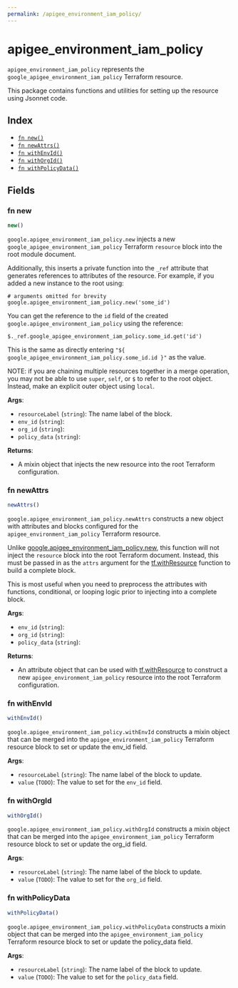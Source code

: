 ```yaml
---
permalink: /apigee_environment_iam_policy/
---
```


# apigee_environment_iam_policy

`apigee_environment_iam_policy` represents the `google_apigee_environment_iam_policy` Terraform resource.



This package contains functions and utilities for setting up the resource using Jsonnet code.


## Index

* [`fn new()`](#fn-new)
* [`fn newAttrs()`](#fn-newattrs)
* [`fn withEnvId()`](#fn-withenvid)
* [`fn withOrgId()`](#fn-withorgid)
* [`fn withPolicyData()`](#fn-withpolicydata)

## Fields

### fn new

```ts
new()
```


`google.apigee_environment_iam_policy.new` injects a new `google_apigee_environment_iam_policy` Terraform `resource`
block into the root module document.

Additionally, this inserts a private function into the `_ref` attribute that generates references to attributes of the
resource. For example, if you added a new instance to the root using:

    # arguments omitted for brevity
    google.apigee_environment_iam_policy.new('some_id')

You can get the reference to the `id` field of the created `google.apigee_environment_iam_policy` using the reference:

    $._ref.google_apigee_environment_iam_policy.some_id.get('id')

This is the same as directly entering `"${ google_apigee_environment_iam_policy.some_id.id }"` as the value.

NOTE: if you are chaining multiple resources together in a merge operation, you may not be able to use `super`, `self`,
or `$` to refer to the root object. Instead, make an explicit outer object using `local`.

**Args**:
  - `resourceLabel` (`string`): The name label of the block.
  - `env_id` (`string`): 
  - `org_id` (`string`): 
  - `policy_data` (`string`): 

**Returns**:
- A mixin object that injects the new resource into the root Terraform configuration.


### fn newAttrs

```ts
newAttrs()
```


`google.apigee_environment_iam_policy.newAttrs` constructs a new object with attributes and blocks configured for the `apigee_environment_iam_policy`
Terraform resource.

Unlike [google.apigee_environment_iam_policy.new](#fn-apigeeenvironmentiampolicynew), this function will not inject the `resource`
block into the root Terraform document. Instead, this must be passed in as the `attrs` argument for the
[tf.withResource](https://github.com/tf-libsonnet/core/tree/main/docs#fn-withresource) function to build a complete block.

This is most useful when you need to preprocess the attributes with functions, conditional, or looping logic prior to
injecting into a complete block.

**Args**:
  - `env_id` (`string`): 
  - `org_id` (`string`): 
  - `policy_data` (`string`): 

**Returns**:
  - An attribute object that can be used with [tf.withResource](https://github.com/tf-libsonnet/core/tree/main/docs#fn-withresource) to construct a new `apigee_environment_iam_policy` resource into the root Terraform configuration.


### fn withEnvId

```ts
withEnvId()
```

`google.apigee_environment_iam_policy.withEnvId` constructs a mixin object that can be merged into the `apigee_environment_iam_policy`
Terraform resource block to set or update the env_id field.



**Args**:
  - `resourceLabel` (`string`): The name label of the block to update.
  - `value` (`TODO`): The value to set for the `env_id` field.


### fn withOrgId

```ts
withOrgId()
```

`google.apigee_environment_iam_policy.withOrgId` constructs a mixin object that can be merged into the `apigee_environment_iam_policy`
Terraform resource block to set or update the org_id field.



**Args**:
  - `resourceLabel` (`string`): The name label of the block to update.
  - `value` (`TODO`): The value to set for the `org_id` field.


### fn withPolicyData

```ts
withPolicyData()
```

`google.apigee_environment_iam_policy.withPolicyData` constructs a mixin object that can be merged into the `apigee_environment_iam_policy`
Terraform resource block to set or update the policy_data field.



**Args**:
  - `resourceLabel` (`string`): The name label of the block to update.
  - `value` (`TODO`): The value to set for the `policy_data` field.
